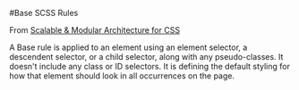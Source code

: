 #Base SCSS Rules

From [Scalable & Modular Architecture for CSS](https://smacss.com/book/type-base)

A Base rule is applied to an element using an element selector, a descendent selector, or a child selector, along with any pseudo-classes. It doesn't include any class or ID selectors. It is defining the default styling for how that element should look in all occurrences on the page.
